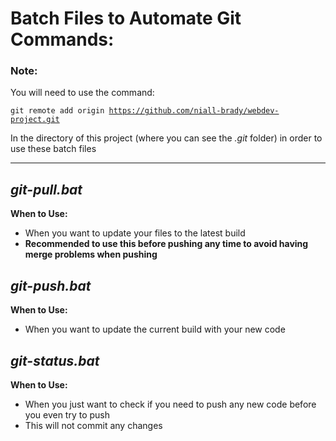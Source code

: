 # Batch Files to Automate Git Commands:

### **Note:**
You will need to use the command:

<code>git remote add origin https://github.com/niall-brady/webdev-project.git</code>

In the directory of this project (where you can see the *.git* folder) in order to use these batch files
<hr/>

## ***git-pull.bat***
**When to Use:**
- When you want to update your files to the latest build
- **Recommended to use this before pushing any time to avoid having merge problems when pushing**
## ***git-push.bat***
**When to Use:**
- When you want to update the current build with your new code

## ***git-status.bat***
**When to Use:**
- When you just want to check if you need to push any new code before you even try to push
- This will not commit any changes